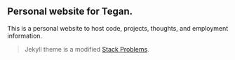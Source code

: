 ## Personal website for Tegan.

This is a personal website to host code, projects, thoughts, and employment information.

>Jekyll theme is a modified [Stack Problems](https://github.com/agusmakmun/agusmakmun.github.io).
